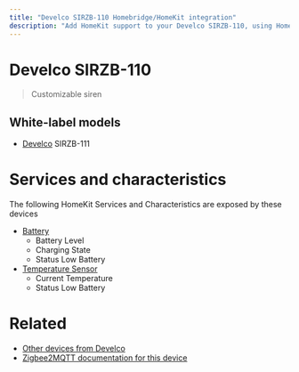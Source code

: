 ```yaml
---
title: "Develco SIRZB-110 Homebridge/HomeKit integration"
description: "Add HomeKit support to your Develco SIRZB-110, using Homebridge, Zigbee2MQTT and homebridge-z2m."
---
```

<!---
This file has been GENERATED using src/docgen/docgen.ts
DO NOT EDIT THIS FILE MANUALLY!
-->
# Develco SIRZB-110
> Customizable siren


## White-label models
* [Develco](../index.md#develco) SIRZB-111

# Services and characteristics
The following HomeKit Services and Characteristics are exposed by
these devices

* [Battery](../../battery.md)
  * Battery Level
  * Charging State
  * Status Low Battery
* [Temperature Sensor](../../sensors.md)
  * Current Temperature
  * Status Low Battery


# Related
* [Other devices from Develco](../index.md#develco)
* [Zigbee2MQTT documentation for this device](https://www.zigbee2mqtt.io/devices/SIRZB-110.html)